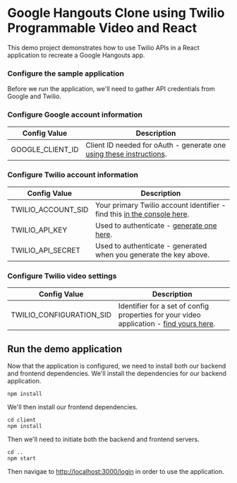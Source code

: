 # Google Hangouts Clone using Twilio Programmable Video and React 
This demo project demonstrates how to use Twilio APIs in a React application to
recreate a Google Hangouts app.

### Configure the sample application

Before we run the application, we'll need to gather API credentials from Google
and Twilio.

### Configure Google account information

| Config Value | Description |
|--------------|-------------|
| GOOGLE_CLIENT_ID | Client ID needed for oAuth - generate one [using these instructions](https://developers.google.com/identity/sign-in/web/devconsole-project). |

### Configure Twilio account information

| Config Value | Description |
|--------------|-------------|
| TWILIO_ACCOUNT_SID | Your primary Twilio account identifier - find this [in the console here](https://www.twilio.com/console). |
| TWILIO_API_KEY | Used to authenticate - [generate one here](https://www.twilio.com/console/video/dev-tools/api-keys). |
| TWILIO_API_SECRET | Used to authenticate - generated when you generate the key above. |

### Configure Twilio video settings

| Config Value | Description |
|--------------|-------------|
| TWILIO_CONFIGURATION_SID | Identifier for a set of config properties for your video application - [find yours here](https://www.twilio.com/console/video/profiles). |

## Run the demo application
 
Now that the application is configured, we need to install both our backend
and frontend dependencies. We'll install the dependencies for our backend
application.

```
npm install
```

We'll then install our frontend dependencies.

```
cd client
npm install
```

Then we'll need to initiate both the backend and frontend servers.

```
cd ..
npm start
```

Then navigae to [http://localhost:3000/login](http://localhost:3000/login) in
order to use the application.
